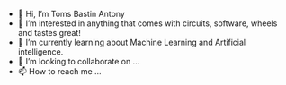 - 👋 Hi, I’m Toms Bastin Antony
- 👀 I’m interested in anything that comes with circuits, software, wheels and tastes great!
- 🌱 I’m currently learning about Machine Learning and Artificial intelligence.
- 💞️ I’m looking to collaborate on ...
- 📫 How to reach me ...

<!---
tomsbastin97/tomsbastin97 is a ✨ special ✨ repository because its `README.md` (this file) appears on your GitHub profile.
You can click the Preview link to take a look at your changes.
--->

